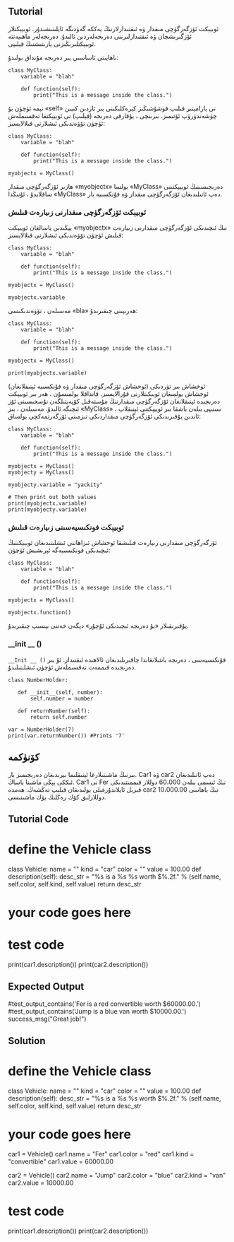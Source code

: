 Tutorial
-----------------

ئوبيېكت ئۆزگەرگۈچى مىقدار ۋە ئىقتىدارلارنىڭ يەككە گەۋدىگە ئايلىنىشىدۇر. ئوبيېكتلار ئۆزگىرىشچان ۋە ئىقتىدارلىرىنى دەرىجەلەردىن ئالىدۇ. دەرىجەلەر ماھىيەتتە ئوبيېكتلىرىڭىزنى يارىتىشنىڭ قېلىپى.

ناھايىتى ئاساسىي بىر دەرىجە مۇنداق بولىدۇ:

    class MyClass:
        variable = "blah"

        def function(self):
            print("This is a message inside the class.")

نېمە ئۈچۈن بۇ «self» نى پارامېتىر قىلىپ قوشۇشىڭىز كېرەكلىكىنى بىر ئازدىن كىيىن چۈشەندۈرۈپ ئۆتىمىز.  بىرىنچى ، يۇقارقى دەرىجە (قېلىپ) نى ئوبيېكتقا تەقسىملەش ئۈچۈن تۆۋەندىكى ئىشلارنى قىلالايسىز:

    class MyClass:
        variable = "blah"

        def function(self):
            print("This is a message inside the class.")

    myobjectx = MyClass()

ھازىر ئۆزگەرگۈچى مىقدار «myobjectx» بولسا «MyClass» دەرىجىسىنىڭ ئوبيېكتىنى ساقلايدۇ ، ئۇنىڭدا «MyClass» دەپ ئاتىلىدىغان ئۆزگەرگۈچى مىقدار ۋە فۇنكسىيە بار.

### ئوبيېكت ئۆزگەرگۈچى مىقدارنى زىيارەت قىلىش

يېڭىدىن ياسالغان ئوبيېكت «myobjectx» نىڭ ئىچىدىكى ئۆزگەرگۈچى مىقدارنى زىيارەت قىلىش ئۈچۈن تۆۋەندىكى ئىشلارنى قىلالايسىز:

    class MyClass:
        variable = "blah"

        def function(self):
            print("This is a message inside the class.")

    myobjectx = MyClass()

    myobjectx.variable

مەسىلەن ، تۆۋەندىكىسى «bla» ھەرىپىنى چىقىرىدۇ:

    class MyClass:
        variable = "blah"

        def function(self):
            print("This is a message inside the class.")

    myobjectx = MyClass()

    print(myobjectx.variable)

ئوخشاش بىر تۈردىكى (ئوخشاش ئۆزگەرگۈچى مىقدار ۋە فۇنكسىيە ئېنىقلانغان) ئوخشاش بولمىغان ئوبىكىتلارنى قۇرالايسىز.  قانداقلا بولمىسۇن ، ھەر بىر ئوبيېكت دەرىجىدە ئېنىقلانغان ئۆزگەرگۈچى مىقدارنىڭ مۇستەقىل كۆپەيتىلگەن نۇسخىسىنى ئۆز ئىچىگە ئالىدۇ.  مەسىلەن ، بىز «MyClass» سىنىپى بىلەن باشقا بىر ئوبيېكتنى ئېنىقلاپ ، ئاندىن يۇقىرىدىكى ئۆزگەرگۈچى مىقداردىكى تىزمىنى ئۆزگەرتمەكچى بولساق:

    class MyClass:
        variable = "blah"

        def function(self):
            print("This is a message inside the class.")

    myobjectx = MyClass()
    myobjecty = MyClass()

    myobjecty.variable = "yackity"

    # Then print out both values
    print(myobjectx.variable)
    print(myobjecty.variable)


### ئوبيېكت فونكىسيەسىنى زىيارەت قىلىش

ئۆزگەرگۈچى مىقدارنى زىيارەت قىلىشقا ئوخشاش ئىزاھاتنى ئىشلىتىدىغان ئوبيېكتنىڭ ئىچىدىكى فونكىسىيەگە ئېرىشىش ئۈچۈن:

    class MyClass:
        variable = "blah"

        def function(self):
            print("This is a message inside the class.")

    myobjectx = MyClass()

    myobjectx.function()

يۇقىرىقىلار «بۇ دەرىجە ئىچىدىكى ئۇچۇر» دېگەن خەتنى بېسىپ چىقىرىدۇ.

### __init __ ()

`__Init __ ()` فۇنكسىيەسى ، دەرىجە باشلانغاندا چاقىرىلىدىغان ئالاھىدە ئىقتىدار.
ئۇ بىر دەرىجىدە قىممەت تەقسىملەش ئۈچۈن ئىشلىتىلىدۇ.

    class NumberHolder:
       
       def __init__(self, number):
           self.number = number
           
       def returnNumber(self):
           return self.number

    var = NumberHolder(7)
    print(var.returnNumber()) #Prints '7'
    
كۆنۈكمە
--------

بىزنىڭ ماشىنىلارغا ئېنىقلىما بېرىدىغان دەرىجىمىز بار. Car1 ۋە car2 دەپ ئاتىلىدىغان ئىككى يېڭى ماشىنا ياساڭ.
Car1 نى Fer نىڭ ئىسمى بىلەن 60،000 دوللار قىممىتىدىكى قىزىل ئايلاندۇرغىلى بولىدىغان قىلىپ تەڭشەڭ.
ھەمدە car2 نىڭ باھاسى 10،000.00 دوللارلىق كۆك رەڭلىك يۈك ماشىنىسى.

Tutorial Code
-------------

# define the Vehicle class
class Vehicle:
    name = ""
    kind = "car"
    color = ""
    value = 100.00
    def description(self):
        desc_str = "%s is a %s %s worth $%.2f." % (self.name, self.color, self.kind, self.value)
        return desc_str
# your code goes here

# test code
print(car1.description())
print(car2.description())

Expected Output
---------------

#test_output_contains('Fer is a red convertible worth $60000.00.')
#test_output_contains('Jump is a blue van worth $10000.00.')
success_msg("Great job!")

Solution
--------

# define the Vehicle class
class Vehicle:
    name = ""
    kind = "car"
    color = ""
    value = 100.00
    def description(self):
        desc_str = "%s is a %s %s worth $%.2f." % (self.name, self.color, self.kind, self.value)
        return desc_str

# your code goes here
car1 = Vehicle()
car1.name = "Fer"
car1.color = "red"
car1.kind = "convertible"
car1.value = 60000.00

car2 = Vehicle()
car2.name = "Jump"
car2.color = "blue"
car2.kind = "van"
car2.value = 10000.00

# test code
print(car1.description())
print(car2.description())
